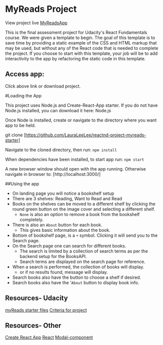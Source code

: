 # MyReads Project

View project live [MyReadsApp](http://spiteful-veil.surge.sh)

This is the final assessment project for Udacity's React Fundamentals course. We were given a template to begin. The goal of this template is to save time by providing a static example of the CSS and HTML markup that may be used, but without any of the React code that is needed to complete the project. If you choose to start with this template, your job will be to add interactivity to the app by refactoring the static code in this template.

## Access app:
Click above link or download project.

#Loading the App

This project uses Node.js and Create-React-App starter. If you do not have Node.js installed, you can download it here: Node.js

Once Node is installed, create or navigate to the directory where you want app to be held.

git clone [https://github.com/LauraLeeLee/reactnd-project-myreads-starter]

Navigate to the cloned directory, then run:
`npm install`

When dependencies have been installed, to start app run:
`npm start`

A new browser window should open with the app running. Otherwise navigate in browser to: [http://localhost:3000/]


##Using the app
* On landing page you will notice a bookshelf setup
* There are 3 shelves: Reading, Want to Read and Read
* Books on the shelves can be moved to a different shelf
  by clicking the round green button on the image cover and selecting a
  different shelf.
  - `None` is also an option to remove a book from the bookshelf completely.
* There is also an `About` button for each book.
    - This gives basic information about the book.
* Bottom of bookshelf page, is a `+` symbol. Clicking it will send you to the
   Search page.
* On the Search page one can search for different books.
  - The search is limited by a collection of search terms as per the backend setup for the BooksAPI.
  - Search terms are displayed on the search page for reference.
* When a search is performed, the collection of books will display.
  - or if no results found, message will display.
* Search books also have the button to choose a shelf if desired.
* Search books also have the '`About` button to display book info.  


## Resources- Udacity
[myReads starter files](https://github.com/udacity/reactnd-project-myreads-starter)
[Criteria for project](https://review.udacity.com/#!/rubrics/918/view)


## Resources- Other
[Create React App](https://www.npmjs.com/package/create-react-app)
[React](https://reactjs.org/)
[Modal-component](https://alligator.io/react/modal-component/)
